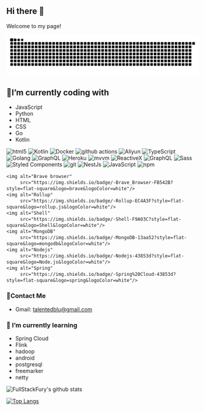 ## Hi there 👋

Welcome to my page!

<img align="center" src="https://raw.githubusercontent.com/plexpt/plexpt/snake/github-snake.svg">

## 🔭I’m currently coding with

- JavaScript
- Python
- HTML
- CSS
- Go
- Kotlin

<p>
    <img alt="html5"
         src="https://img.shields.io/badge/-HTML5-E34F26?style=flat-square&logo=html5&logoColor=white"/>
    <img alt="Kotlin"
         src="https://img.shields.io/badge/-Kotlin-45b8d8?style=flat-square&logo=Kotlin&logoColor=white"/>
    <img alt="Docker"
         src="https://img.shields.io/badge/-Docker-46a2f1?style=flat-square&logo=docker&logoColor=white"/>
    <img alt="github actions"
         src="https://img.shields.io/badge/-Github_Actions-2088FF?style=flat-square&logo=github-actions&logoColor=white"/>
    <img alt="Aliyun"
         src="https://img.shields.io/badge/-Aliyun-1a73e8?style=flat-square&logo=alibabacloud&logoColor=white"/>
    <img alt="TypeScript"
         src="https://img.shields.io/badge/-TypeScript-007ACC?style=flat-square&logo=typescript&logoColor=white"/>
    <img alt="Golang"
         src="https://img.shields.io/badge/-Golang-5849BE?style=flat-square&logo=Go&logoColor=white"/>
    <img alt="GraphQL"
         src="https://img.shields.io/badge/-GraphQL-311C87?style=flat-square&logo=apollo-graphql&logoColor=white"/>
    <img alt="Heroku"
         src="https://img.shields.io/badge/-Heroku-430098?style=flat-square&logo=heroku&logoColor=white"/>
    <img alt="mvvm"
         src="https://img.shields.io/badge/-Mvvm-764ABC?style=flat-square&logo=redux&logoColor=white"/>
    <img alt="ReactiveX"
         src="https://img.shields.io/badge/-RxJava-B7178C?style=flat-square&logo=reactivex&logoColor=white"/>
    <img alt="GraphQL"
         src="https://img.shields.io/badge/-GraphQL-E10098?style=flat-square&logo=graphql&logoColor=white"/>
    <img alt="Sass"
         src="https://img.shields.io/badge/-Sass-CC6699?style=flat-square&logo=sass&logoColor=white"/>
    <img alt="Styled Components"
         src="https://img.shields.io/badge/-Styled_Components-db7092?style=flat-square&logo=styled-components&logoColor=white"/>
    <img alt="git"
         src="https://img.shields.io/badge/-Git-F05032?style=flat-square&logo=git&logoColor=white"/>
    <img alt="NestJs"
         src="https://img.shields.io/badge/-NestJs-ea2845?style=flat-square&logo=nestjs&logoColor=white"/>
    <img alt="JavaScript"
         src="https://img.shields.io/badge/-JavaScript-DD0031?style=flat-square&logo=JavaScript&logoColor=white"/>
    <img alt="npm"
         src="https://img.shields.io/badge/-NPM-CB3837?style=flat-square&logo=npm&logoColor=white"/>

    <img alt="Brave browser"
         src="https://img.shields.io/badge/-Brave_Browser-FB542B?style=flat-square&logo=brave&logoColor=white"/>
    <img alt="Rollup"
         src="https://img.shields.io/badge/-Rollup-EC4A3F?style=flat-square&logo=rollup.js&logoColor=white"/>
    <img alt="Shell"
         src="https://img.shields.io/badge/-Shell-F9A03C?style=flat-square&logo=Shell&logoColor=white"/>
    <img alt="MongoDB"
         src="https://img.shields.io/badge/-MongoDB-13aa52?style=flat-square&logo=mongodb&logoColor=white"/>
    <img alt="Nodejs"
         src="https://img.shields.io/badge/-Nodejs-43853d?style=flat-square&logo=Node.js&logoColor=white"/>
    <img alt="Spring"
         src="https://img.shields.io/badge/-Spring%20Cloud-43853d?style=flat-square&logo=spring&logoColor=white"/>
</p>

### 💬Contact Me

- Gmail: talentedblu@gmail.com

### 🌱 I’m currently learning

- Spring Cloud
- Flink
- hadoop
- android
- postgresql
- freemarker
- netty

![FullStackFury's github stats](https://github-readme-stats.vercel.app/api?username=FullStackFury&show_icons=true&count_private=true&theme=vue-dark)

[![Top Langs](https://github-readme-stats.vercel.app/api/top-langs/?username=FullStackFury&theme=vue-dark)](https://github.com/FullStackFury)
